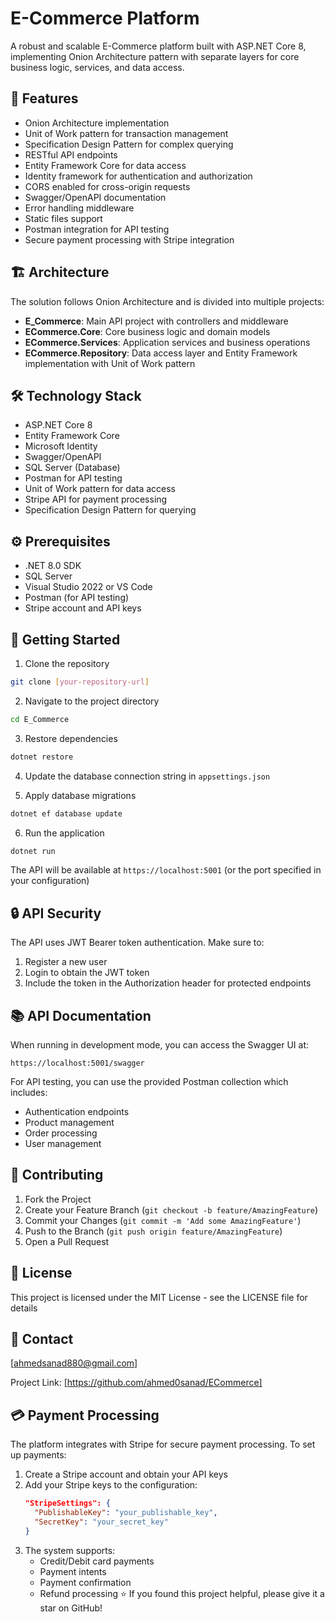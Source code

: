 # E-Commerce Platform

A robust and scalable E-Commerce platform built with ASP.NET Core 8, implementing Onion Architecture pattern with separate layers for core business logic, services, and data access.

## 🚀 Features

- Onion Architecture implementation
- Unit of Work pattern for transaction management
- Specification Design Pattern for complex querying
- RESTful API endpoints
- Entity Framework Core for data access
- Identity framework for authentication and authorization
- CORS enabled for cross-origin requests
- Swagger/OpenAPI documentation
- Error handling middleware
- Static files support
- Postman integration for API testing
- Secure payment processing with Stripe integration

## 🏗️ Architecture

The solution follows Onion Architecture and is divided into multiple projects:

- **E_Commerce**: Main API project with controllers and middleware
- **ECommerce.Core**: Core business logic and domain models
- **ECommerce.Services**: Application services and business operations
- **ECommerce.Repository**: Data access layer and Entity Framework implementation with Unit of Work pattern

## 🛠️ Technology Stack

- ASP.NET Core 8
- Entity Framework Core
- Microsoft Identity
- Swagger/OpenAPI
- SQL Server (Database)
- Postman for API testing
- Unit of Work pattern for data access
- Stripe API for payment processing
- Specification Design Pattern for querying

## ⚙️ Prerequisites

- .NET 8.0 SDK
- SQL Server
- Visual Studio 2022 or VS Code
- Postman (for API testing)
- Stripe account and API keys

## 🚀 Getting Started

1. Clone the repository
```bash
git clone [your-repository-url]
```

2. Navigate to the project directory
```bash
cd E_Commerce
```

3. Restore dependencies
```bash
dotnet restore
```

4. Update the database connection string in `appsettings.json`

5. Apply database migrations
```bash
dotnet ef database update
```

6. Run the application
```bash
dotnet run
```

The API will be available at `https://localhost:5001` (or the port specified in your configuration)

## 🔒 API Security

The API uses JWT Bearer token authentication. Make sure to:
1. Register a new user
2. Login to obtain the JWT token
3. Include the token in the Authorization header for protected endpoints

## 📚 API Documentation

When running in development mode, you can access the Swagger UI at:
```
https://localhost:5001/swagger
```

For API testing, you can use the provided Postman collection which includes:
- Authentication endpoints
- Product management
- Order processing
- User management

## 🤝 Contributing

1. Fork the Project
2. Create your Feature Branch (`git checkout -b feature/AmazingFeature`)
3. Commit your Changes (`git commit -m 'Add some AmazingFeature'`)
4. Push to the Branch (`git push origin feature/AmazingFeature`)
5. Open a Pull Request

## 📝 License

This project is licensed under the MIT License - see the LICENSE file for details

## 📧 Contact

[ahmedsanad880@gmail.com]

Project Link: [https://github.com/ahmed0sanad/ECommerce]

## 💳 Payment Processing

The platform integrates with Stripe for secure payment processing. To set up payments:

1. Create a Stripe account and obtain your API keys
2. Add your Stripe keys to the configuration:
   ```json
   "StripeSettings": {
     "PublishableKey": "your_publishable_key",
     "SecretKey": "your_secret_key"
   }
   ```
3. The system supports:
   - Credit/Debit card payments
   - Payment intents
   - Payment confirmation
   - Refund processing
⭐️ If you found this project helpful, please give it a star on GitHub! 
